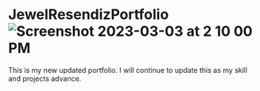 # JewelResendizPortfolio![Screenshot 2023-03-03 at 2 10 00 PM](https://user-images.githubusercontent.com/118615641/222806405-d788c4d3-def7-4998-821a-8c3a0e9dc3f8.png)
This is my new updated portfolio. I will continue to update this as my skill and projects advance.
